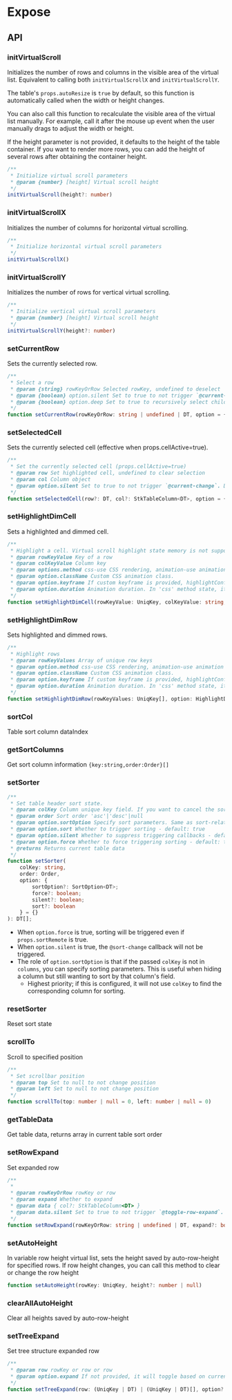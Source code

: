 # Expose 

## API
### initVirtualScroll
Initializes the number of rows and columns in the visible area of the virtual list. Equivalent to calling both `initVirtualScrollX` and `initVirtualScrollY`.

The table's `props.autoResize` is `true` by default, so this function is automatically called when the width or height changes.

You can also call this function to recalculate the visible area of the virtual list manually. For example, call it after the mouse up event when the user manually drags to adjust the width or height.

If the height parameter is not provided, it defaults to the height of the table container. If you want to render more rows, you can add the height of several rows after obtaining the container height.


```ts
/**
 * Initialize virtual scroll parameters
 * @param {number} [height] Virtual scroll height
 */
initVirtualScroll(height?: number)
```

### initVirtualScrollX
Initializes the number of columns for horizontal virtual scrolling.

```ts
/**
 * Initialize horizontal virtual scroll parameters
 */
initVirtualScrollX()
```

### initVirtualScrollY
Initializes the number of rows for vertical virtual scrolling.

```ts
/**
 * Initialize vertical virtual scroll parameters
 * @param {number} [height] Virtual scroll height
 */
initVirtualScrollY(height?: number)
```

### setCurrentRow
Sets the currently selected row.

```ts
/**
 * Select a row
 * @param {string} rowKeyOrRow Selected rowKey, undefined to deselect
 * @param {boolean} option.silent Set to true to not trigger `@current-change`. Default: false
 * @param {boolean} option.deep Set to true to recursively select child rows. Default: false
 */
function setCurrentRow(rowKeyOrRow: string | undefined | DT, option = { silent: false, deep: false })
```

### setSelectedCell
Sets the currently selected cell (effective when props.cellActive=true).

```ts
/**
 * Set the currently selected cell (props.cellActive=true)
 * @param row Set highlighted cell, undefined to clear selection
 * @param col Column object
 * @param option.silent Set to true to not trigger `@current-change`. Default: false
 */
function setSelectedCell(row?: DT, col?: StkTableColumn<DT>, option = { silent: false })
```

### setHighlightDimCell

Sets a highlighted and dimmed cell.

```ts
/**
 * Highlight a cell. Virtual scroll highlight state memory is not supported yet.
 * @param rowKeyValue Key of a row
 * @param colKeyValue Column key
 * @param options.method css-use CSS rendering, animation-use animation api. Default: animation;
 * @param option.className Custom CSS animation class.
 * @param option.keyframe If custom keyframe is provided, highlightConfig.fps will be invalid. Keyframe: https://developer.mozilla.org/en-US/docs/Web/API/Web_Animations_API/Keyframe_Formats
 * @param option.duration Animation duration. In 'css' method state, it's used to remove the class. If className is provided, it should match the custom animation time.
 */
function setHighlightDimCell(rowKeyValue: UniqKey, colKeyValue: string, option: HighlightDimCellOption = {})
```

### setHighlightDimRow
Sets highlighted and dimmed rows.

```ts
/**
 * Highlight rows
 * @param rowKeyValues Array of unique row keys
 * @param option.method css-use CSS rendering, animation-use animation api. Default: animation
 * @param option.className Custom CSS animation class.
 * @param option.keyframe If custom keyframe is provided, highlightConfig.fps will be invalid. Keyframe: https://developer.mozilla.org/en-US/docs/Web/API/Web_Animations_API/Keyframe_Formats
 * @param option.duration Animation duration. In 'css' method state, it's used to remove the class. If className is provided, it should match the custom animation time.
 */
function setHighlightDimRow(rowKeyValues: UniqKey[], option: HighlightDimRowOption = {})
```

### sortCol
Table sort column dataIndex

### getSortColumns
Get sort column information `{key:string,order:Order}[]`

### setSorter
```ts
/**
 * Set table header sort state.
 * @param colKey Column unique key field. If you want to cancel the sort state, please use `resetSorter`
 * @param order Sort order 'asc'|'desc'|null
 * @param option.sortOption Specify sort parameters. Same as sort-related fields in StkTableColumn. It is recommended to find it from columns.
 * @param option.sort Whether to trigger sorting - default: true
 * @param option.silent Whether to suppress triggering callbacks - default: true
 * @param option.force Whether to force triggering sorting - default: true
 * @returns Returns current table data
 */
function setSorter(
    colKey: string, 
    order: Order,
    option: { 
        sortOption?: SortOption<DT>; 
        force?: boolean; 
        silent?: boolean; 
        sort?: boolean 
    } = {}
): DT[];
```

* When `option.force` is true, sorting will be triggered even if `props.sortRemote` is true.
* When `option.silent` is true, the `@sort-change` callback will not be triggered.
* The role of `option.sortOption` is that if the passed `colKey` is not in `columns`, you can specify sorting parameters. This is useful when hiding a column but still wanting to sort by that column's field.
    - Highest priority; if this is configured, it will not use `colKey` to find the corresponding column for sorting.

### resetSorter
Reset sort state

### scrollTo
Scroll to specified position

```ts
/**
 * Set scrollbar position
 * @param top Set to null to not change position
 * @param left Set to null to not change position
 */
function scrollTo(top: number | null = 0, left: number | null = 0) 
```

### getTableData
Get table data, returns array in current table sort order

### setRowExpand
Set expanded row

```ts
/**
 *
 * @param rowKeyOrRow rowKey or row
 * @param expand Whether to expand
 * @param data { col?: StkTableColumn<DT> }
 * @param data.silent Set to true to not trigger `@toggle-row-expand`. Default: false
 */
function setRowExpand(rowKeyOrRow: string | undefined | DT, expand?: boolean, data?: { col?: StkTableColumn<DT>; silent?: boolean })
```

### setAutoHeight
In variable row height virtual list, sets the height saved by auto-row-height for specified rows. If row height changes, you can call this method to clear or change the row height
```ts
function setAutoHeight(rowKey: UniqKey, height?: number | null)
```

### clearAllAutoHeight
Clear all heights saved by auto-row-height

### setTreeExpand
Set tree structure expanded row
```ts
/**
 * @param row rowKey or row or row
 * @param option.expand If not provided, it will toggle based on current state
 */
function setTreeExpand(row: (UniqKey | DT) | (UniqKey | DT)[], option?: { expand?: boolean })
```